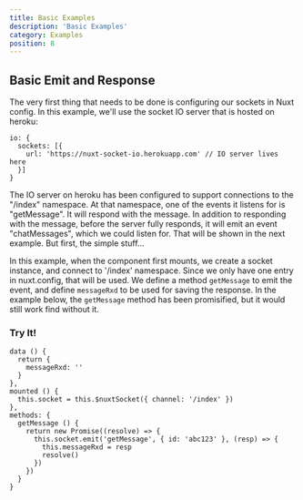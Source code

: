 ```yaml
---
title: Basic Examples
description: 'Basic Examples'
category: Examples
position: 8
---
```


## Basic Emit and Response

The very first thing that needs to be done is configuring our sockets in Nuxt config. In this example, we'll use the socket IO server that is hosted on heroku:

```js{}[nuxt.config.js]
io: {
  sockets: [{
    url: 'https://nuxt-socket-io.herokuapp.com' // IO server lives here
  }]
}
```

The IO server on heroku has been configured to support connections to the "/index" namespace. At that namespace, one of the events it listens for is "getMessage". It will respond with the message. In addition to responding with the message, before the server fully responds, it will emit an event "chatMessages", which we could listen for. That will be shown in the next example. But first, the simple stuff...

In this example, when the component first mounts, we create a socket instance, and connect to '/index' namespace. Since we only have one entry in nuxt.config, that will be used. We define a method `getMessage` to emit the event, and define `messageRxd` to be used for saving the response. In the example below, the `getMessage` method has been promisified, but it would still work find without it.

### Try It!
<basic></basic>
```js{}
data () {
  return {
    messageRxd: ''
  }
},
mounted () {
  this.socket = this.$nuxtSocket({ channel: '/index' })
},
methods: {
  getMessage () {
    return new Promise((resolve) => {
      this.socket.emit('getMessage', { id: 'abc123' }, (resp) => {
        this.messageRxd = resp
        resolve()
      })
    })
  }
}
```